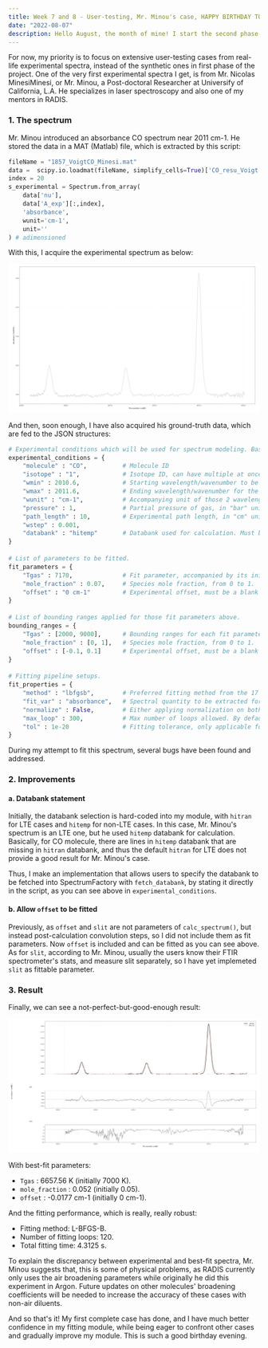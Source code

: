 ```yaml
---
title: Week 7 and 8 - User-testing, Mr. Minou's case, HAPPY BIRTHDAY TO ME!!!
date: "2022-08-07"
description: Hello August, the month of mine! I start the second phase of GSOC with a lot of user-testing cases waiting to be explored. The first one of them comes from Mr. Nicolas "Minou" Minesi, a laser spectroscopist and also one of our scientists of RADIS community.
---
```


For now, my priority is to focus on extensive user-testing cases from real-life experimental spectra, instead of the synthetic ones in first phase of the project. One of the very first experimental spectra I get, is from Mr. Nicolas MinesiMinesi, or Mr. Minou, a Post-doctoral Researcher at Universify of California, L.A. He specializes in laser spectroscopy and also one of my mentors in RADIS.

### 1. The spectrum

Mr. Minou introduced an absorbance CO spectrum near 2011 cm-1. He stored the data in a MAT (Matlab) file, which is extracted by this script:

````python
fileName = "1857_VoigtCO_Minesi.mat"
data =  scipy.io.loadmat(fileName, simplify_cells=True)['CO_resu_Voigt']
index = 20
s_experimental = Spectrum.from_array(
    data['nu'], 
    data['A_exp'][:,index], 
    'absorbance', 
    wunit='cm-1', 
    unit=''
) # adimensioned
````

With this, I acquire the experimental spectrum as below:

![Mr. Minou's experimental spectrum, in absorbance.](./exp_spectrum.png)

And then, soon enough, I have also acquired his ground-truth data, which are fed to the JSON structures:

````python
# Experimental conditions which will be used for spectrum modeling. Basically, these are known ground-truths.
experimental_conditions = {
    "molecule" : "CO",          # Molecule ID
    "isotope" : "1",            # Isotope ID, can have multiple at once
    "wmin" : 2010.6,            # Starting wavelength/wavenumber to be cropped out from the original experimental spectrum.
    "wmax" : 2011.6,            # Ending wavelength/wavenumber for the cropping range.
    "wunit" : "cm-1",           # Accompanying unit of those 2 wavelengths/wavenumbers above.
    "pressure" : 1,             # Partial pressure of gas, in "bar" unit.
    "path_length" : 10,         # Experimental path length, in "cm" unit.
    "wstep" : 0.001,
    "databank" : "hitemp"       # Databank used for calculation. Must be stated.
}

# List of parameters to be fitted.
fit_parameters = {
    "Tgas" : 7170,              # Fit parameter, accompanied by its initial value.
    "mole_fraction" : 0.07,     # Species mole fraction, from 0 to 1.
    "offset" : "0 cm-1"         # Experimental offset, must be a blank space separating offset amount and unit.
}

# List of bounding ranges applied for those fit parameters above.
bounding_ranges = {
    "Tgas" : [2000, 9000],      # Bounding ranges for each fit parameter stated above. You can skip this step, but not recommended.
    "mole_fraction" : [0, 1],   # Species mole fraction, from 0 to 1.
    "offset" : [-0.1, 0.1]      # Experimental offset, must be a blank space separating offset amount and unit
}

# Fitting pipeline setups.
fit_properties = {
    "method" : "lbfgsb",        # Preferred fitting method from the 17 confirmed methods of LMFIT stated in week 4 blog. By default, "leastsq".
    "fit_var" : "absorbance",   # Spectral quantity to be extracted for fitting process, such as "radiance", "absorbance", etc.
    "normalize" : False,        # Either applying normalization on both spectra or not.
    "max_loop" : 300,           # Max number of loops allowed. By default, 100.
    "tol" : 1e-20               # Fitting tolerance, only applicable for "lbfgsb" method.
}
````

During my attempt to fit this spectrum, several bugs have been found and addressed.

### 2. Improvements

#### a. Databank statement

Initially, the databank selection is hard-coded into my module, with `hitran` for LTE cases and `hitemp` for non-LTE cases. In this case, Mr. Minou's spectrum is an LTE one, but he used `hitemp` databank for calculation. Basically, for CO molecule, there are lines in `hitemp` databank that are missing in `hitran` databank, and thus the default `hitran` for LTE does not provide a good result for Mr. Minou's case.

Thus, I make an implementation that allows users to specify the databank to be fetched into SpectrumFactory with `fetch_databank`, by stating it directly in the script, as you can see above in `experimental_conditions`.

#### b. Allow `offset` to be fitted

Previously, as `offset` and `slit` are not parameters of `calc_spectrum()`, but instead post-calculation convolution steps, so I did not include them as fit parameters. Now `offset` is included and can be fitted as you can see above. As for `slit`, according to Mr. Minou, usually the users know their FTIR spectrometer's stats, and measure slit separately, so I have yet implemeted `slit` as fittable parameter.

### 3. Result

Finally, we can see a not-perfect-but-good-enough result:

![Fitting result of Mr. Minou's case.](./result.png)

With best-fit parameters:

- `Tgas` : 6657.56 K (initially 7000 K).
- `mole_fraction` : 0.052 (initially 0.05).
- `offset` : -0.0177 cm-1 (initially 0 cm-1).

And the fitting performance, which is really, really robust:

- Fitting method: L-BFGS-B.
- Number of fitting loops: 120.
- Total fitting time: 4.3125 s.

To explain the discrepancy between experimental and best-fit spectra, Mr. Minou suggests that, this is some of physical problems, as RADIS currently only uses the air broadening parameters while originally he did this experiment in Argon. Future updates on other molecules' broadening coefficients will be needed to increase the accuracy of these cases with non-air diluents.

And so that's it! My first complete case has done, and I have much better confidence in my fitting module, while being eager to confront other cases and gradually improve my module. This is such a good birthday evening.